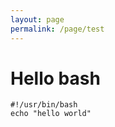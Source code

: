 ```yaml
---
layout: page
permalink: /page/test
---
```


# Hello bash
  
```shell
#!/usr/bin/bash
echo "hello world"
```
